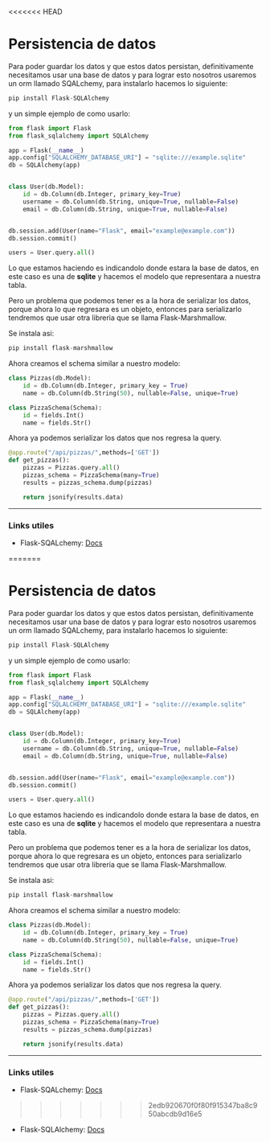 <<<<<<< HEAD
# Persistencia de datos

Para poder guardar los datos y que estos datos persistan, definitivamente necesitamos usar una base de datos y para lograr esto nosotros usaremos un orm llamado SQALchemy, para instalarlo hacemos lo siguiente:

```python
pip install Flask-SQLAlchemy
```

y un simple ejemplo de como usarlo:
```python
from flask import Flask
from flask_sqlalchemy import SQLAlchemy

app = Flask(__name__)
app.config["SQLALCHEMY_DATABASE_URI"] = "sqlite:///example.sqlite"
db = SQLAlchemy(app)


class User(db.Model):
    id = db.Column(db.Integer, primary_key=True)
    username = db.Column(db.String, unique=True, nullable=False)
    email = db.Column(db.String, unique=True, nullable=False)


db.session.add(User(name="Flask", email="example@example.com"))
db.session.commit()

users = User.query.all()
```

Lo que estamos haciendo es indicandolo donde estara la base de datos, en este caso es una de **sqlite** y hacemos el modelo que representara a nuestra tabla.

Pero un problema que podemos tener es a la hora de serializar los datos, porque ahora lo que regresara es un objeto, entonces para serializarlo tendremos que usar otra libreria que se llama Flask-Marshmallow.

Se instala asi:
```python
pip install flask-marshmallow
```

Ahora creamos el schema similar a nuestro modelo:
```python
class Pizzas(db.Model):
    id = db.Column(db.Integer, primary_key = True)
    name = db.Column(db.String(50), nullable=False, unique=True)

class PizzaSchema(Schema):
    id = fields.Int()
    name = fields.Str()
```

Ahora ya podemos serializar los datos que nos regresa la query.

```python
@app.route("/api/pizzas/",methods=['GET'])
def get_pizzas():
    pizzas = Pizzas.query.all()
    pizzas_schema = PizzaSchema(many=True)
    results = pizzas_schema.dump(pizzas)

    return jsonify(results.data)
```

---
### Links utiles
- Flask-SQALchemy: [Docs](https://pypi.org/project/Flask-SQLAlchemy/)

=======
# Persistencia de datos

Para poder guardar los datos y que estos datos persistan, definitivamente necesitamos usar una base de datos y para lograr esto nosotros usaremos un orm llamado SQALchemy, para instalarlo hacemos lo siguiente:

```python
pip install Flask-SQLAlchemy
```

y un simple ejemplo de como usarlo:
```python
from flask import Flask
from flask_sqlalchemy import SQLAlchemy

app = Flask(__name__)
app.config["SQLALCHEMY_DATABASE_URI"] = "sqlite:///example.sqlite"
db = SQLAlchemy(app)


class User(db.Model):
    id = db.Column(db.Integer, primary_key=True)
    username = db.Column(db.String, unique=True, nullable=False)
    email = db.Column(db.String, unique=True, nullable=False)


db.session.add(User(name="Flask", email="example@example.com"))
db.session.commit()

users = User.query.all()
```

Lo que estamos haciendo es indicandolo donde estara la base de datos, en este caso es una de **sqlite** y hacemos el modelo que representara a nuestra tabla.

Pero un problema que podemos tener es a la hora de serializar los datos, porque ahora lo que regresara es un objeto, entonces para serializarlo tendremos que usar otra libreria que se llama Flask-Marshmallow.

Se instala asi:
```python
pip install flask-marshmallow
```

Ahora creamos el schema similar a nuestro modelo:
```python
class Pizzas(db.Model):
    id = db.Column(db.Integer, primary_key = True)
    name = db.Column(db.String(50), nullable=False, unique=True)

class PizzaSchema(Schema):
    id = fields.Int()
    name = fields.Str()
```

Ahora ya podemos serializar los datos que nos regresa la query.

```python
@app.route("/api/pizzas/",methods=['GET'])
def get_pizzas():
    pizzas = Pizzas.query.all()
    pizzas_schema = PizzaSchema(many=True)
    results = pizzas_schema.dump(pizzas)

    return jsonify(results.data)
```

---
### Links utiles
- Flask-SQALchemy: [Docs](https://pypi.org/project/Flask-SQLAlchemy/)

>>>>>>> 2edb920670f0f80f915347ba8c950abcdb9d16e5
- Flask-SQLAlchemy: [Docs](https://flask-marshmallow.readthedocs.io/en/latest/)